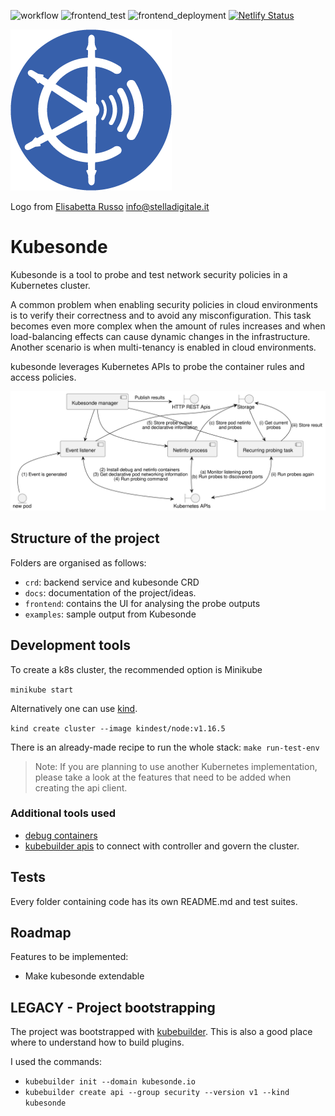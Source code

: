 ![workflow](https://github.com/jackap/kubesonde/actions/workflows/go.yaml/badge.svg)
![frontend_test](https://github.com/jackap/kubesonde/actions/workflows/frontend_dev.yaml/badge.svg)
![frontend_deployment](https://github.com/jackap/kubesonde/actions/workflows/deploy_frontend.yaml/badge.svg)
[![Netlify Status](https://api.netlify.com/api/v1/badges/454a0209-6077-4bc3-ba46-bf52f8711407/deploy-status)](https://app.netlify.com/sites/kubesonde/deploys)



![Kubesonde logo](frontend/public/logo257.png "Kubesonde logo")

Logo from [Elisabetta Russo](stelladigitale.it) info@stelladigitale.it
# Kubesonde

Kubesonde is a tool to probe and test network security policies in a Kubernetes cluster.

A common problem when enabling security policies in cloud environments is to verify their correctness
and to avoid any misconfiguration. This task becomes even more complex when the amount of rules increases
and when load-balancing effects can cause dynamic changes in the infrastructure. Another scenario is when
multi-tenancy is enabled in cloud environments. 
 
kubesonde leverages Kubernetes APIs to probe the container rules and access policies.

![kubesonde infra](docs/infrastructure.svg "kubesonde infrastructure")

## Structure of the project
Folders are organised as follows: 
- `crd`: backend service and kubesonde CRD 
- `docs`: documentation of the project/ideas.
- `frontend`: contains the UI for analysing the probe outputs
- `examples`: sample output from Kubesonde

## Development tools

To create a k8s cluster, the recommended option is Minikube
 
 `minikube start`

Alternatively one can use [kind](https://github.com/kubernetes-sigs/kind).

`kind create cluster --image kindest/node:v1.16.5`

There is an already-made recipe to run the whole stack: 
`make run-test-env`

> Note: 
> If you are planning to use another Kubernetes implementation, please take a look
> at the features that need to be added when creating the api client.

### Additional tools used

- [debug containers](https://kubernetes.io/docs/tasks/debug-application-cluster/debug-running-pod/)
- [kubebuilder apis](https://github.com/weaveworks/cluster-api-provider-existinginfra/blob/master/main.go) to connect
with controller and govern the cluster.

## Tests

Every folder containing code has its own README.md and test suites.

## Roadmap

Features to be implemented: 

- Make kubesonde extendable

## LEGACY - Project bootstrapping
The project was bootstrapped with [kubebuilder](https://book.kubebuilder.io/). This is also a
good place where to understand how to build plugins.

I used the commands:
 - `kubebuilder init --domain kubesonde.io`
 - `kubebuilder create api --group security --version v1 --kind kubesonde`
 